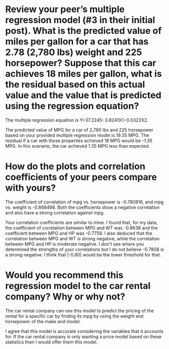 # Review your peer’s multiple regression model (#3 in their initial post). What is the predicted value of miles per gallon for a car that has 2.78 (2,780 lbs) weight and 225 horsepower? Suppose that this car achieves 18 miles per gallon, what is the residual based on this actual value and the value that is predicted using the regression equation?
<!-- quote -->
The multiple regression equation is Y=37.2245−3.8241X1−0.0322X2.
<!-- quote -->

The predicted value of MPG for a car of 2,780 lbs and 225 horsepower based on your provided multiple regression model is 19.35 MPG.  The residual if a car with those properties achieved 18 MPG would be -1.35 MPG.  In this scenario, the car achieved 1.35 MPG less than expected.

# How do the plots and correlation coefficients of your peers compare with yours?
<!-- quote -->
The coefficient of correlation of mpg vs. horsepower is -0.780816, and mpg vs. weight is -0.868498. Both the coefficients show a negative correlation and also have a strong correlation against mpg.
<!-- quote -->

Your correlation coefficients are similar to mine.  I found that, for my data, the coefficient of correlation between MPG and WT was -0.8638 and the coefficient between MPG and HP was -0.7758.  I also deduced that the correlation between MPG and WT is strong negative, while the correlation between MPG and HP is moderate negative.  I don't see where you determined the strengths of your correlations but I do not believe -0.7808 is a strong negative.  I think that |-0.80| would be the lower threshold for that.

# Would you recommend this regression model to the car rental company? Why or why not?
<!-- quote -->
The car rental company can use this model to predict the pricing of the rental for a specific car by finding its mpg by using the weight and horsepower of the make and model.
<!-- quote -->

I agree that this model is accurate considering the variables that it accounts for.  If the car rental company is only wanting a price model based on these statistics then I would offer them this model.